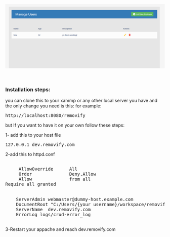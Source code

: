 ![Screenshot](https://github.com//sinakhoshdel/crud-php-oop-pdo/blob/main/assets/Screenshot.png "CRUD")

<br>
<h3>Installation steps:</h3>
you can clone this to your xammp or any other local server you have and the only change you need is this:
for example:
<pre>http://localhost:8080/removify</pre>

but If you want to have it on your own follow these steps:

1- add this to your host file
<pre>
127.0.0.1 dev.removify.com
</pre>
2-add this to httpd.conf
<pre>
<Directory "C:/Users/{your username}/workspace">
     AllowOverride      All
     Order              Deny,Allow
     Allow              from all
Require all granted
</Directory>
<VirtualHost *:80>
    ServerAdmin webmaster@dummy-host.example.com
    DocumentRoot "C:/Users/{your username}/workspace/removify"
    ServerName  dev.removify.com
    ErrorLog logs/crud-error_log
</VirtualHost>
</pre>

3-Restart your appache and reach dev.removify.com

